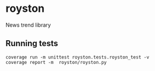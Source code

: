 # royston
News trend library


## Running tests

```
coverage run -m unittest royston.tests.royston_test -v
coverage report -m  royston/royston.py
```

